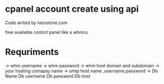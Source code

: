 # cpanel account create using api

Code writed by neoistone.com

free available contorl panel like a whmcs

# Requriments
-> whm username
-> whm password
-> whm host domain and subdomain
-> your hosting comapay name
-> smtp host name ,username,password
-> Db Name Db username Db password Db host
